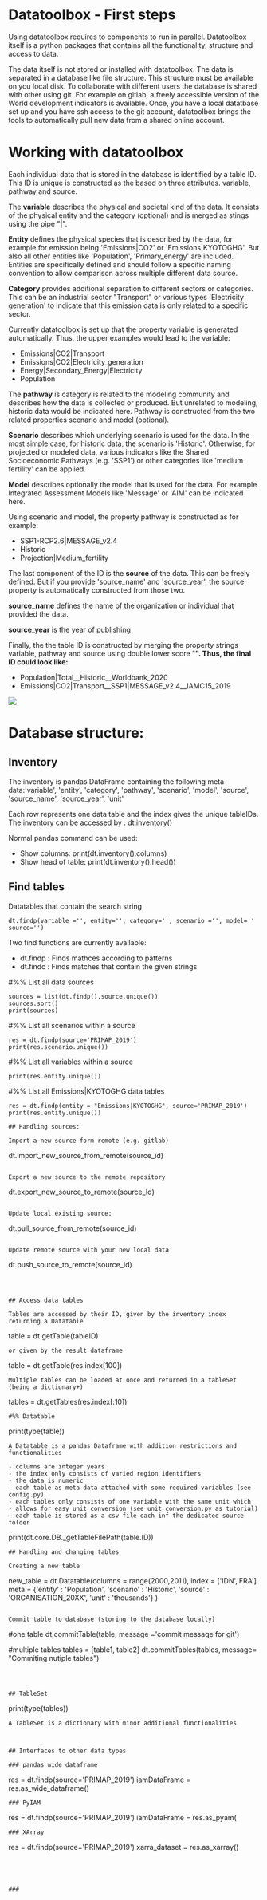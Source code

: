

# Datatoolbox - First steps

Using datatoolbox requires to components to run in parallel. Datatoolbox itself is a python packages that contains all the functionality, structure and access to data. 

The data itself is not stored or installed with datatoolbox. The data is separated in a database like file structure. This structure must be available on you local disk. To collaborate with different users the database is shared with other using git. For example on gitlab, a freely accessible version of the World development indicators is available. Once, you have a local datatbase set up and you have ssh access to the git account, datatoolbox brings the tools to automatically pull new data from a shared online account.


# Working with datatoolbox

Each individual data that is stored in the database is identified by a table ID. This ID is unique is constructed as the based on three attributes. variable, pathway and source. 

The **variable** describes the physical and societal kind of the data. It consists of the physical entity and the category (optional) and is merged as stings using the pipe "|".

**Entity** defines the physical species that is described by the data, for example for emission being 'Emissions|CO2' or 'Emissions|KYOTOGHG'. But also all other entities like 'Population', 'Primary_energy' are included. Entities are specifically defined and should follow a specific naming convention to allow comparison across multiple different data source. 

**Category** provides additional separation to different sectors or categories. This can be an industrial sector "Transport" or various types 'Electricity generation' to indicate that this emission data is only related to a specific sector. 

Currently datatoolbox is set up that the property variable is generated automatically. Thus, the upper examples would lead to the variable:

- Emissions|CO2|Transport
- Emissions|CO2|Electricity_generation
- Energy|Secondary_Energy|Electricity
- Population

The **pathway** is category is related to the modeling community and describes how the data is collected or produced. But unrelated to modeling, historic data would be indicated here. Pathway is constructed from the two related properties scenario and model (optional). 

**Scenario** describes which underlying scenario is used for the data. In the most simple case, for historic data, the scenario is 'Historic'. Otherwise, for projected or modeled data, various indicators like the Shared Socioeconomic Pathways (e.g. 'SSP1') or other categories like 'medium fertility' can be applied.

**Model** describes optionally the model that is used for the data. For example Integrated Assessment Models like 'Message' or 'AIM' can be indicated here. 

Using scenario and model, the property pathway is constructed as for example:

- SSP1-RCP2.6|MESSAGE_v2.4
- Historic
- Projection|Medium_fertility

The last component of the ID is the **source** of the data. This can be freely defined. But if you provide 'source_name' and 'source_year', the source property is automatically constructed from those two.

**source_name** defines the name of the organization or individual that provided the data.

**source_year** is the year of publishing



Finally, the the table ID is constructed by merging the property strings variable, pathway and source using double lower score "__". Thus, the final ID could look like:__

- Population|Total__Historic__Worldbank_2020
- Emissions|CO2|Transport__SSP1|MESSAGE_v2.4__IAMC15_2019



![](figures/ID_meta_data.svg.png)



# Database structure: 

## Inventory

The inventory is pandas DataFrame containing the following meta data:'variable', 'entity', 'category', 'pathway', 'scenario', 'model', 'source', 'source_name', 'source_year', 'unit'

Each row represents one data table and the index gives the unique tableIDs. The inventory can be accessed by : dt.inventory()

Normal pandas command can be used:

- Show columns: print(dt.inventory().columns)
- Show head of table: print(dt.inventory().head())



## Find tables

Datatables that contain the search string

```
dt.findp(variable ='', entity='', category='', scenario ='', model='' source='')
```
Two find functions are currently available:
- dt.findp : Finds mathces according to patterns
- dt.findc : Finds matches that contain the given strings


#%% List all data sources
```
sources = list(dt.findp().source.unique())
sources.sort()
print(sources)
```


#%% List all scenarios within a source
```
res = dt.findp(source='PRIMAP_2019')
print(res.scenario.unique())
```

#%% List all variables within a source
```
print(res.entity.unique())
```

#%% List all Emissions|KYOTOGHG data tables 
```
res = dt.findp(entity = "Emissions|KYOTOGHG", source='PRIMAP_2019')
print(res.entity.unique())
```


```
## Handling sources:

Import a new source form remote (e.g. gitlab)

```
dt.import_new_source_from_remote(source_id)
```

Export a new source to the remote repository

```
dt.export_new_source_to_remote(source_Id)
```

Update local existing source:

```
dt.pull_source_from_remote(source_id)
```

Update remote source with your new local data

```
dt.push_source_to_remote(source_id)
```



## Access data tables

Tables are accessed by their ID, given by the inventory index returning a Datatable
```
table = dt.getTable(tableID)
```
or given by the result dataframe
```
table = dt.getTable(res.index[100])
```
Multiple tables can be loaded at once and returned in a tableSet (being a dictionary+)
```
tables = dt.getTables(res.index[:10])
```
#%% Datatable
```
print(type(table))
```
A Datatable is a pandas Dataframe with addition restrictions and functionalities

- columns are integer years
- the index only consists of varied region identifiers
- the data is numeric
- each table as meta data attached with some required variables (see config.py)
- each tables only consists of one variable with the same unit which 
- allows for easy unit conversion (see unit_conversion.py as tutorial)
- each table is stored as a csv file each inf the dedicated source folder
```
print(dt.core.DB._getTableFilePath(table.ID))
```
## Handling and changing tables

Creating a new table 

```
new_table = dt.Datatable(columns = range(2000,2011),
             			 index = ['IDN','FRA']
             			 meta = {'entity' : 'Population',
                    		   	 'scenario' : 'Historic',
                    			 'source' : 'ORGANISATION_20XX',
                    			 'unit' : 'thousands'}
            			 )
```

Commit table to database (storing to the database locally)

```
#one table
dt.commitTable(table, message ='commit message for git')

#multiple tables
tables = [table1, table2]
dt.commitTables(tables, message= "Commiting nutiple tables")
```



## TableSet 

```
print(type(tables))
```
A TableSet is a dictionary with minor additional functionalities



## Interfaces to other data types

### pandas wide dataframe
```
res = dt.findp(source='PRIMAP_2019')
iamDataFrame = res.as_wide_dataframe()
```
### PyIAM
```
res = dt.findp(source='PRIMAP_2019')
iamDataFrame = res.as_pyam(
```
### XArray
```
res = dt.findp(source='PRIMAP_2019')
xarra_dataset = res.as_xarray()
```




### 